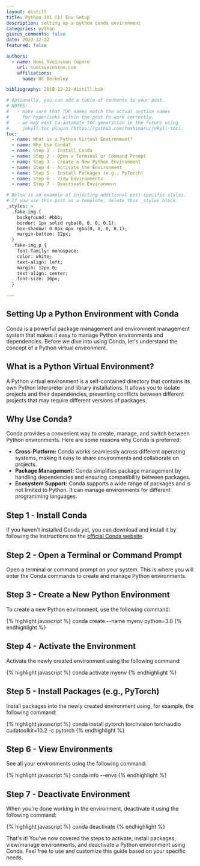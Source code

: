 ```yaml
---
layout: distill
title: Python 101 (1) Env Setup
description: setting up a python conda environment
categories: python
giscus_comments: false
date: 2023-12-22
featured: false

authors:
  - name: Numi Sveinsson Cepero
    url: numisveinsson.com
    affiliations:
      name: UC Berkeley

bibliography: 2018-12-22-distill.bib

# Optionally, you can add a table of contents to your post.
# NOTES:
#   - make sure that TOC names match the actual section names
#     for hyperlinks within the post to work correctly.
#   - we may want to automate TOC generation in the future using
#     jekyll-toc plugin (https://github.com/toshimaru/jekyll-toc).
toc:
  - name: What is a Python Virtual Environment?
  - name: Why Use Conda?
  - name: Step 1 - Install Conda
  - name: Step 2 - Open a Terminal or Command Prompt
  - name: Step 3 - Create a New Python Environment
  - name: Step 4 - Activate the Environment
  - name: Step 5 - Install Packages (e.g., PyTorch)
  - name: Step 6 - View Environments
  - name: Step 7 - Deactivate Environment

# Below is an example of injecting additional post-specific styles.
# If you use this post as a template, delete this _styles block.
_styles: >
  .fake-img {
    background: #bbb;
    border: 1px solid rgba(0, 0, 0, 0.1);
    box-shadow: 0 0px 4px rgba(0, 0, 0, 0.1);
    margin-bottom: 12px;
  }
  .fake-img p {
    font-family: monospace;
    color: white;
    text-align: left;
    margin: 12px 0;
    text-align: center;
    font-size: 16px;
  }

---
```

## Setting Up a Python Environment with Conda

Conda is a powerful package management and environment management system that makes it easy to manage Python environments and dependencies. Before we dive into using Conda, let's understand the concept of a Python virtual environment.

## What is a Python Virtual Environment?

A Python virtual environment is a self-contained directory that contains its own Python interpreter and library installations. It allows you to isolate projects and their dependencies, preventing conflicts between different projects that may require different versions of packages.

## Why Use Conda?

Conda provides a convenient way to create, manage, and switch between Python environments. Here are some reasons why Conda is preferred:

- **Cross-Platform:** Conda works seamlessly across different operating systems, making it easy to share environments and collaborate on projects.
- **Package Management:** Conda simplifies package management by handling dependencies and ensuring compatibility between packages.
- **Ecosystem Support:** Conda supports a wide range of packages and is not limited to Python. It can manage environments for different programming languages.

## Step 1 - Install Conda

If you haven't installed Conda yet, you can download and install it by following the instructions on the [official Conda website](https://docs.conda.io/projects/conda/en/latest/user-guide/install/index.html).

## Step 2 - Open a Terminal or Command Prompt

Open a terminal or command prompt on your system. This is where you will enter the Conda commands to create and manage Python environments.

## Step 3 - Create a New Python Environment

To create a new Python environment, use the following command:

{% highlight javascript %}
conda create --name myenv python=3.8
{% endhighlight %}

## Step 4 - Activate the Environment

Activate the newly created environment using the following command:

{% highlight javascript %}
conda activate myenv
{% endhighlight %}

## Step 5 - Install Packages (e.g., PyTorch)

Install packages into the newly created environment using, for example, the following command:

{% highlight javascript %}
conda install pytorch torchvision torchaudio cudatoolkit=10.2 -c pytorch
{% endhighlight %}

## Step 6 - View Environments

See all your environments using the following command:

{% highlight javascript %}
conda info --envs
{% endhighlight %}

## Step 7 - Deactivate Environment

When you're done working in the environment, deactivate it using the following command:

{% highlight javascript %}
conda deactivate
{% endhighlight %}

That's it! You've now covered the steps to activate, install packages, view/manage environments, and deactivate a Python environment using Conda. Feel free to use and customize this guide based on your specific needs.